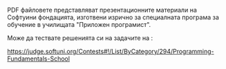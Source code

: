 PDF файловете представляват презентационните материали на Софтуини фондацията, изготвени изрично за специалната програма за обучение в училищата "Приложен програмист".

Може да тествате решенията си на задачите на :

https://judge.softuni.org/Contests#!/List/ByCategory/294/Programming-Fundamentals-School

